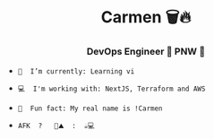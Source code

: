 <h1 align="center">Carmen 🗑🔥</h1>
<h3 align="center">DevOps Engineer 📍 PNW 🌲</h3>

- `🧠  I’m currently: Learning vi`

- `💻  I'm working with: NextJS, Terraform and AWS`

- `🧐  Fun fact: My real name is !Carmen`

- `AFK  ?   🥾⛰  :  ☕️💻`
